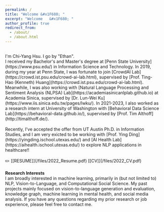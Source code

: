```yaml
---
permalink: /
title: "Welcome &#x1F680; "
excerpt: "Welcome	&#x1F680; "
author_profile: true
redirect_from: 
  - /about/
  - /about.html
---
```

<!--<p style="color:orange"><b>Hello</b></p> -->

<br>
I'm Chi-Yang Hsu. I go by "Ethan". 

<br>
I received my Bachelor's and Master's degree at [Penn State University](https://www.psu.edu/) in Information Science and Technology.
In 2019, during my year at Penn State, I was fortunate to join [CrowdAI Lab](https://crowd.ist.psu.edu/crowd-ai-lab.html), supervised by [Prof. Ting-Hao (Kenneth) Huang](https://crowd.ist.psu.edu/crowd-ai-lab.html). Meanwhile, I was also working with [Natural Language Processing and Sentiment Analysis (NLPSA) Lab](https://academiasinicanlplab.github.io) at Academia Sinica, supervised by [Dr. Lun-Wei Ku](https://www.iis.sinica.edu.tw/pages/lwku/). 
In 2021-2023, I also worked as a research intern at University of Washington with [Behavioral Data Science Lab](https://behavioral-data.github.io/), supervised by [Prof. Tim Althoff](http://timalthoff.de/). 
<br>
<br>
Recently, I've accepted the offer from UT Austin Ph.D. in Information Studies, and I am very exicted to be working with [Prof. Ying Ding](https://yingding.ischool.utexas.edu/) and [AI Health Lab](https://aihealth.ischool.utexas.edu/) to explore NLP applications in healthcare!!
<br>
<br>
&#9999;&#65039; [[RESUME]](/files/2022_Resume.pdf) [[CV]](/files/2022_CV.pdf)
<br>
<br>
<b>Research Interests</b>
<br>
I am broadly interested in machine learning, primarily in (but not limited to) NLP, Vision-to-Language, and Computational Social Science. My past projects mainly focused on vision-to-language generation and evaluation, knowledge graph, machine learning in mental health, and social media analysis. 
If you have any questions regarding my prior research or job experience, please feel free to contact me.
<br>
<br>
<!-- <p style="color:#F64668">** Update: I'm in the gap year between my Master's and Ph.D. degrees, and I'm now looking for a summer research internship!! :) **</p>-->

<!--LALALA
======
Exmaple Template -->


<!-- How to edit your site's GitHub repository -->
<!-- 
------
Example: editing a markdown file for a talk
![Editing a markdown file for a talk](/images/editing-talk.png) -->


